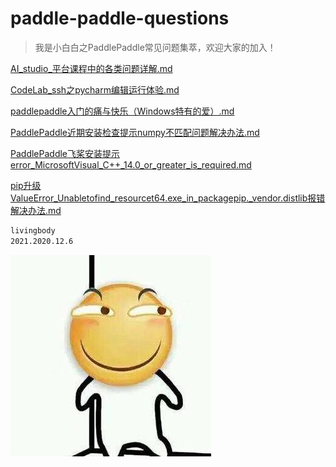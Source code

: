 # paddle-paddle-questions
>我是小白白之PaddlePaddle常见问题集萃，欢迎大家的加入！

[AI_studio_平台课程中的各类问题详解.md](AI_studio_平台课程中的各类问题详解.md)

[CodeLab_ssh之pycharm编辑运行体验.md](CodeLab_ssh之pycharm编辑运行体验.md)

[paddlepaddle入门的痛与快乐（Windows特有的爱）.md](paddlepaddle入门的痛与快乐（Windows特有的爱）.md)

[PaddlePaddle近期安装检查提示numpy不匹配问题解决办法.md](PaddlePaddle近期安装检查提示numpy不匹配问题解决办法.md)

[PaddlePaddle飞桨安装提示error_MicrosoftVisual_C++_14.0_or_greater_is_required.md](PaddlePaddle飞桨安装提示error_MicrosoftVisual_C++_14.0_or_greater_is_required.md)

[pip升级ValueError_Unabletofind_resourcet64.exe_in_packagepip._vendor.distlib报错解决办法.md](pip升级ValueError_Unabletofind_resourcet64.exe_in_packagepip._vendor.distlib报错解决办法.md)



```bash
livingbody
2021.2020.12.6
```
![img/1.jpg](img/1.jpg)







